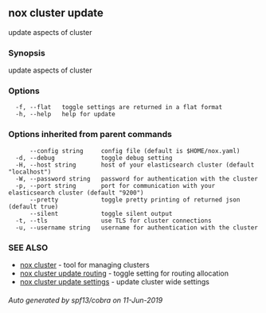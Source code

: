 ## nox cluster update

update aspects of cluster

### Synopsis

update aspects of cluster

### Options

```
  -f, --flat   toggle settings are returned in a flat format
  -h, --help   help for update
```

### Options inherited from parent commands

```
      --config string     config file (default is $HOME/nox.yaml)
  -d, --debug             toggle debug setting
  -H, --host string       host of your elasticsearch cluster (default "localhost")
  -W, --password string   password for authentication with the cluster
  -p, --port string       port for communication with your elasticsearch cluster (default "9200")
      --pretty            toggle pretty printing of returned json (default true)
      --silent            toggle silent output
  -t, --tls               use TLS for cluster connections
  -u, --username string   username for authentication with the cluster
```

### SEE ALSO

* [nox cluster](nox_cluster.md)	 - tool for managing clusters
* [nox cluster update routing](nox_cluster_update_routing.md)	 - toggle setting for routing allocation
* [nox cluster update settings](nox_cluster_update_settings.md)	 - update cluster wide settings

###### Auto generated by spf13/cobra on 11-Jun-2019
